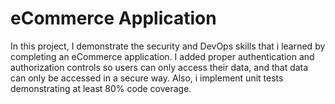 # eCommerce Application

In this project, I demonstrate the security and DevOps skills that i learned by completing an eCommerce application. I added proper authentication and authorization controls so users can only access their data, and that data can only be accessed in a secure way. Also, i implement unit tests demonstrating at least 80% code coverage.
